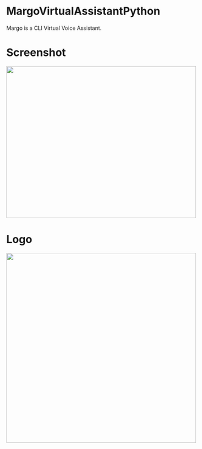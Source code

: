 # MargoVirtualAssistantPython
Margo is a CLI Virtual Voice Assistant. 



<h1>Screenshot</h1>
<img src="https://github.com/Shahmir-Riddo/MargoVirtualAssistant/blob/main/Screenshot%20(4).png" width="500" height="400">


<h1> Logo</h1>

<img src="https://github.com/Shahmir-Riddo/MargoVirtualAssistant/blob/main/Blue%20Monochromatic%20Game%20Logo%20(1).jpg" width="500" height="500">
                                                                                                                                                
